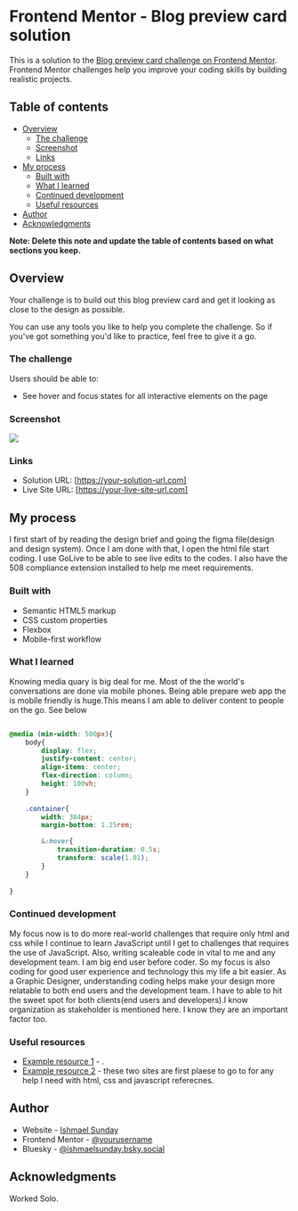 # Frontend Mentor - Blog preview card solution

This is a solution to the [Blog preview card challenge on Frontend Mentor](https://www.frontendmentor.io/challenges/blog-preview-card-ckPaj01IcS). Frontend Mentor challenges help you improve your coding skills by building realistic projects. 

## Table of contents

- [Overview](#overview)
  - [The challenge](#the-challenge)
  - [Screenshot](#screenshot)
  - [Links](#links)
- [My process](#my-process)
  - [Built with](#built-with)
  - [What I learned](#what-i-learned)
  - [Continued development](#continued-development)
  - [Useful resources](#useful-resources)
- [Author](#author)
- [Acknowledgments](#acknowledgments)

**Note: Delete this note and update the table of contents based on what sections you keep.**

## Overview
Your challenge is to build out this blog preview card and get it looking as close to the design as possible.

You can use any tools you like to help you complete the challenge. So if you've got something you'd like to practice, feel free to give it a go.


### The challenge

Users should be able to:

- See hover and focus states for all interactive elements on the page

### Screenshot

![](./screenshot.png)

### Links

- Solution URL: [https://your-solution-url.com]
- Live Site URL: [https://your-live-site-url.com]

## My process
I first start of by reading the design brief and going the figma file(design and design system).
Once I am done with that, I open the html file start coding. I use GoLive to be able to see live edits to the codes. I also have the 508 compliance extension installed to help me meet requirements.

### Built with

- Semantic HTML5 markup
- CSS custom properties
- Flexbox
- Mobile-first workflow


### What I learned

Knowing media quary is big deal for me. Most of the the world's conversations are done via mobile phones. Being able prepare web app the is mobile friendly is huge.This means I am able to deliver content to people on the go. See below


```css

@media (min-width: 500px){
    body{
        display: flex;
        justify-content: center;
        align-items: center;
        flex-direction: column;
        height: 100vh;
    }
    
    .container{
        width: 384px;
        margin-bottom: 1.25rem;

        &:hover{
            transition-duration: 0.5s;
            transform: scale(1.01);
        }
    }
    
}
```


### Continued development
My focus now is to do more real-world challenges that require only html and css while I continue to learn JavaScript until I get to challenges that requires the use of JavaScript. Also, writing scaleable code in vital to me and any development team. I am big end user before coder. So my focus is also coding for good user experience and technology this my life a bit easier. As a Graphic Designer, understanding coding helps make your design more relatable to both end users and the development team. I have to able to hit the sweet spot for both clients(end users and developers).I know  organization as stakeholder is mentioned here. I know they are an important factor too.


### Useful resources

- [Example resource 1](https://w3schools.com) - .
- [Example resource 2](https://developer.mozilla.org/en-US/) - these two sites are first plaese to go to for  any help I need with html, css and javascript referecnes.


## Author

- Website - [Ishmael Sunday](https://linkedin.com/in/ishmael-sunday)
- Frontend Mentor - [@yourusername](https://www.frontendmentor.io/profile/ishmaelsunday)
- Bluesky - [@ishmaelsunday.bsky.social](https://bsky.app/profile/ishmaelsunday.bsky.social)



## Acknowledgments
Worked Solo.
